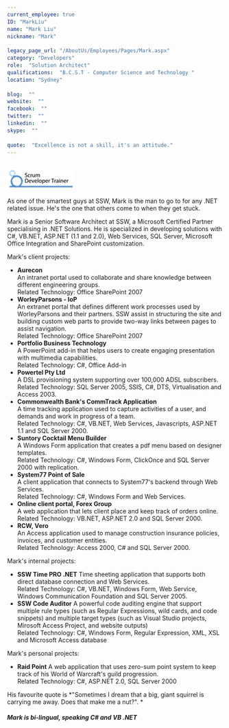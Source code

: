 ```yaml
---
current_employee: true
ID: "MarkLiu"
name: "Mark Liu"
nickname: "Mark"

legacy_page_url: "/AboutUs/Employees/Pages/Mark.aspx"
category: "Developers"
role:  "Solution Architect"
qualifications:  "B.C.S.T - Computer Science and Technology "
location: "Sydney"

blog:  ""
website:  ""
facebook:  ""
twitter:  ""
linkedin:  ""
skype:  ""

quote:  "Excellence is not a skill, it's an attitude."
---
```



  

## 
![](./Images/Bio/scrumtrainer.png) 
 

As one of the smartest guys at SSW, Mark is the man to go to for any .NET related issue. He's the one that others come to when they get stuck.  

Mark is a Senior Software Architect at SSW, a Microsoft Certified Partner specialising in .NET Solutions. He is specialized in developing solutions with C#, VB.NET, ASP.NET (1.1 and 2.0), Web Services, SQL Server, Microsoft Office Integration and SharePoint customization.

Mark's client projects:

*   **Aurecon**   
An intranet portal used to collaborate and share knowledge between different engineering groups.  
Related Technology: Office SharePoint 2007 
*   ****WorleyParsons - IoP****   
An extranet portal that defines different work processes used by WorleyParsons and their partners. SSW assist in structuring the site and building custom web parts to provide two-way links between pages to assist navigation.  
Related Technology: Office SharePoint 2007
*   **Portfolio Business Technology**   
A PowerPoint add-in that helps users to create engaging presentation with multimedia capabilities.  
Related Technology: C#, Office Add-in
*   **Powertel Pty Ltd**   
A DSL provisioning system supporting over 100,000 ADSL subscribers.  
Related Technology: SQL Server 2005, SSIS, C#, DTS, Virtualisation and Access 2003.
*   **Commonwealth Bank's CommTrack Application**   
A time tracking application used to capture activities of a user, and demands and work in progress of a team.  
Related Technology: C#, VB.NET, Web Services, Javascripts, ASP.NET 1.1 and SQL Server 2000.
*   **Suntory Cocktail Menu Builder**   
A Windows Form application that creates a pdf menu based on designer templates.  
Related Technology: C#, Windows Form, ClickOnce and SQL Server 2000 with replication.
*   **System77 Point of Sale**   
A client application that connects to System77's backend through Web Services.  
Related Technology: C#, Windows Form and Web Services.
*   **Online client portal, Forex Group**   
A web application that lets client place and keep track of orders online.  
Related Technology: VB.NET, ASP.NET 2.0 and SQL Server 2000.
*   **RCW, Vero**   
An Access application used to manage construction insurance policies, invoices, and customer entities.  
Related Technology: Access 2000, C# and SQL Server 2000.


Mark's internal projects:

*   **SSW Time PRO .NET** Time sheeting application that supports both direct database connection and Web Services.  
Related Technology: C#, VB.NET, Windows Form, Web Service, Windows Communication Foundation and SQL Server 2005.
*   **SSW Code Auditor** A powerful code auditing engine that support multiple rule types (such as Regular Expressions, wild cards, and code snippets) and multiple target types (such as Visual Studio projects, Mirosoft Access Project, and website outputs)  
Related Technology: C#, Windows Form, Regular Expression, XML, XSL and Microsoft Access database


Mark's personal projects:

*   **Raid Point** A web application that uses zero-sum point system to keep track of his World of Warcraft's guild progression.  
Related Technology: C#, ASP.NET 2.0, SQL Server 2000


His favourite quote is *"Sometimes I dream that a big, giant squirrel is carrying me away. Does that make me a nut?". *

##### Mark is bi-lingual, speaking C# and VB .NET

